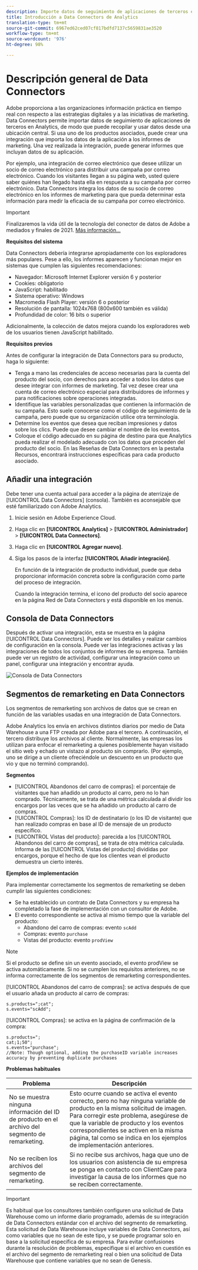 ```yaml
---
description: Importe datos de seguimiento de aplicaciones de terceros en Analytics.
title: Introducción a Data Connectors de Analytics
translation-type: tm+mt
source-git-commit: 6967ed62ced07cf817bdfd7137c5659831ae3520
workflow-type: tm+mt
source-wordcount: '976'
ht-degree: 98%

---
```



# Descripción general de Data Connectors

Adobe proporciona a las organizaciones información práctica en tiempo real con respecto a las estrategias digitales y a las iniciativas de marketing. Data Connectors permite importar datos de seguimiento de aplicaciones de terceros en Analytics, de modo que puede recopilar y usar datos desde una ubicación central. Si usa uno de los productos asociados, puede crear una integración que importa los datos de la aplicación a los informes de marketing. Una vez realizada la integración, puede generar informes que incluyan datos de su aplicación.

Por ejemplo, una integración de correo electrónico que desee utilizar un socio de correo electrónico para distribuir una campaña por correo electrónico. Cuando los visitantes llegan a su página web, usted quiere saber quiénes han llegado hasta ella en respuesta a su campaña por correo electrónico. Data Connectors integra los datos de su socio de correo electrónico en los informes de marketing para que pueda determinar esta información para medir la eficacia de su campaña por correo electrónico.

>[!IMPORTANT]
>
>Finalizaremos la vida útil de la tecnología del conector de datos de Adobe a mediados y finales de 2021. [Más información...](/help/import/data-connectors/data-connectors-eol.md)

**Requisitos del sistema**

Data Connectors debería integrarse apropiadamente con los exploradores más populares. Pese a ello, los informes aparecen y funcionan mejor en sistemas que cumplen las siguientes recomendaciones:

* Navegador: Microsoft Internet Explorer versión 6 y posterior
* Cookies: obligatorio
* JavaScript: habilitado
* Sistema operativo: Windows
* Macromedia Flash Player: versión 6 o posterior
* Resolución de pantalla: 1024x768 (800x600 también es válida)
* Profundidad de color: 16 bits o superior

Adicionalmente, la colección de datos mejora cuando los exploradores web de los usuarios tienen JavaScript habilitado.

**Requisitos previos**

Antes de configurar la integración de Data Connectors para su producto, haga lo siguiente:

* Tenga a mano las credenciales de acceso necesarias para la cuenta del producto del socio, con derechos para acceder a todos los datos que desee integrar con informes de marketing. Tal vez desee crear una cuenta de correo electrónico especial para distribuidores de informes y para notificaciones sobre operaciones integradas.
* Identifique las variables personalizadas que contienen la información de su campaña. Esto suele conocerse como el código de seguimiento de la campaña, pero puede que su organización utilice otra terminología.
* Determine los eventos que desea que reciban impresiones y datos sobre los clics. Puede que desee cambiar el nombre de los eventos.
* Coloque el código adecuado en su página de destino para que Analytics pueda realizar el modelado adecuado con los datos que proceden del producto del socio. En las Reseñas de Data Connectors en la pestaña Recursos, encontrará instrucciones específicas para cada producto asociado.

## Añadir una integración

Debe tener una cuenta actual para acceder a la página de aterrizaje de [!UICONTROL Data Connectors] (consola). También es aconsejable que esté familiarizado con Adobe Analytics.

1. Inicie sesión en Adobe Experience Cloud.
1. Haga clic en **[!UICONTROL Analytics]** > **[!UICONTROL Administrador]** > **[!UICONTROL Data Connectors]**.
1. Haga clic en **[!UICONTROL Agregar nuevo]**.
1. Siga los pasos de la interfaz **[!UICONTROL Añadir integración]**.

   En función de la integración de producto individual, puede que deba proporcionar información concreta sobre la configuración como parte del proceso de integración.

   Cuando la integración termina, el icono del producto del socio aparece en la página Red de Data Connectors y está disponible en los menús.

## Consola de Data Connectors

Después de activar una integración, esta se muestra en la página [!UICONTROL Data Connectors]. Puede ver los detalles y realizar cambios de configuración en la consola. Puede ver las integraciones activas y las integraciones de todos los conjuntos de informes de su empresa. También puede ver un registro de actividad, configurar una integración como un panel, configurar una integración y encontrar ayuda.

![Consola de Data Connectors](assets/data-connectors-console.png)

## Segmentos de remarketing en Data Connectors

Los segmentos de remarketing son archivos de datos que se crean en función de las variables usadas en una integración de Data Connectors.

Adobe Analytics los envía en archivos distintos diarios por medio de Data Warehouse a una FTP creada por Adobe para el tercero. A continuación, el tercero distribuye los archivos al cliente. Normalmente, las empresas los utilizan para enfocar el remarketing a quienes posiblemente hayan visitado el sitio web y echado un vistazo al producto sin comprarlo. (Por ejemplo, uno se dirige a un cliente ofreciéndole un descuento en un producto que vio y que no terminó comprando).

**Segmentos**

* [!UICONTROL Abandonos del carro de compras]: el porcentaje de visitantes que han añadido un producto al carro, pero no lo han comprado. Técnicamente, se trata de una métrica calculada al dividir los encargos por las veces que se ha añadido un producto al carro de compras.
* [!UICONTROL Compras]: los ID de destinatario (o los ID de visitante) que han realizado compras en base al ID de mensaje de un producto específico.
* [!UICONTROL Vistas del producto]: parecida a los [!UICONTROL Abandonos del carro de compras], se trata de otra métrica calculada. Informa de las [!UICONTROL Vistas del producto] divididas por encargos, porque el hecho de que los clientes vean el producto demuestra un cierto interés.

**Ejemplos de implementación**

Para implementar correctamente los segmentos de remarketing se deben cumplir las siguientes condiciones:

* Se ha establecido un contrato de Data Connectors y su empresa ha completado la fase de implementación con un consultor de Adobe.
* El evento correspondiente se activa al mismo tiempo que la variable del producto:
   * Abandono del carro de compras: evento `scAdd`
   * Compras: evento `purchase`
   * Vistas del producto: evento `prodView`

>[!NOTE]
>
>Si el producto se define sin un evento asociado, el evento prodView se activa automáticamente.
Si no se cumplen los requisitos anteriores, no se informa correctamente de los segmentos de remarketing correspondientes.

[!UICONTROL Abandonos del carro de compras]: se activa después de que el usuario añada un producto al carro de compras:

```
s.products=";cat";
s.events="scAdd";
```

[!UICONTROL Compras]: se activa en la página de confirmación de la compra:

```
s.products=";
cat;1;50";
s.events="purchase";
//Note: Though optional, adding the purchaseID variable increases accuracy by preventing duplicate purchases
```

**Problemas habituales**

| Problema | Descripción |
| -----------| ---------- |  
| No se muestra ninguna información del ID de producto en el archivo del segmento de remarketing. | Esto ocurre cuando se activa el evento correcto, pero no hay ninguna variable de producto en la misma solicitud de imagen. Para corregir este problema, asegúrese de que la variable de producto y los eventos correspondientes se activen en la misma página, tal como se indica en los ejemplos de implementación anteriores. |
| No se reciben los archivos del segmento de remarketing. | Si no recibe sus archivos, haga que uno de los usuarios con asistencia de su empresa se ponga en contacto con ClientCare para investigar la causa de los informes que no se reciben correctamente. |


>[!IMPORTANT]
>
>Es habitual que los consultores también configuren una solicitud de Data Warehouse como un informe diario programado, además de su integración de Data Connectors estándar con el archivo del segmento de remarketing. Esta solicitud de Data Warehouse incluye variables de Data Connectors, así como variables que no sean de este tipo, y se puede programar solo en base a la solicitud específica de su empresa. Para evitar confusiones durante la resolución de problemas, especifique si el archivo en cuestión es el archivo del segmento de remarketing real o bien una solicitud de Data Warehouse que contiene variables que no sean de Genesis.
